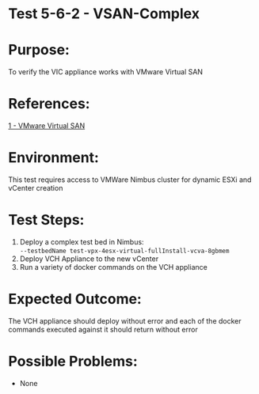 Test 5-6-2 - VSAN-Complex
=======

# Purpose:
To verify the VIC appliance works with VMware Virtual SAN

# References:
[1 - VMware Virtual SAN](http://www.vmware.com/products/virtual-san.html)

# Environment:
This test requires access to VMWare Nimbus cluster for dynamic ESXi and vCenter creation

# Test Steps:
1. Deploy a complex test bed in Nimbus:  
```--testbedName test-vpx-4esx-virtual-fullInstall-vcva-8gbmem```  
2. Deploy VCH Appliance to the new vCenter
3. Run a variety of docker commands on the VCH appliance

# Expected Outcome:
The VCH appliance should deploy without error and each of the docker commands executed against it should return without error

# Possible Problems:
* None
